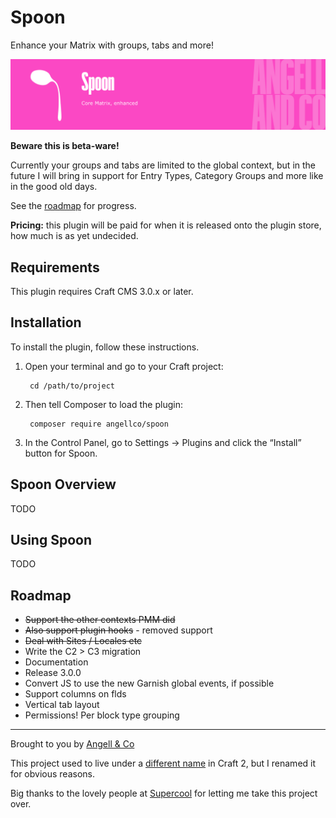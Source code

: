 # Spoon

Enhance your Matrix with groups, tabs and more!

![Icon](resources/img/banner.png)

**Beware this is beta-ware!**

Currently your groups and tabs are limited to the global context, but in the future I will bring in support for Entry Types, Category Groups and more like in the good old days.

See the [roadmap](#roadmap) for progress.

**Pricing:** this plugin will be paid for when it is released onto the plugin store, how much is as yet undecided. 

## Requirements

This plugin requires Craft CMS 3.0.x or later.

## Installation

To install the plugin, follow these instructions.

1. Open your terminal and go to your Craft project:

        cd /path/to/project

2. Then tell Composer to load the plugin:

        composer require angellco/spoon

3. In the Control Panel, go to Settings → Plugins and click the “Install” button for Spoon.

## Spoon Overview

TODO

## Using Spoon

TODO

## Roadmap

* ~~Support the other contexts PMM did~~
* ~~Also support plugin hooks~~ - removed support
* ~~Deal with Sites / Locales etc~~
* Write the C2 > C3 migration
* Documentation
* Release 3.0.0
* Convert JS to use the new Garnish global events, if possible
* Support columns on flds
* Vertical tab layout
* Permissions! Per block type grouping

---

Brought to you by [Angell & Co](https://angell.io)

This project used to live under a [different name](https://github.com/angell-co/Pimp-My-Matrix) in Craft 2, but I renamed it for obvious reasons.

Big thanks to the lovely people at [Supercool](https://github.com/supercool) for letting me take this project over.
